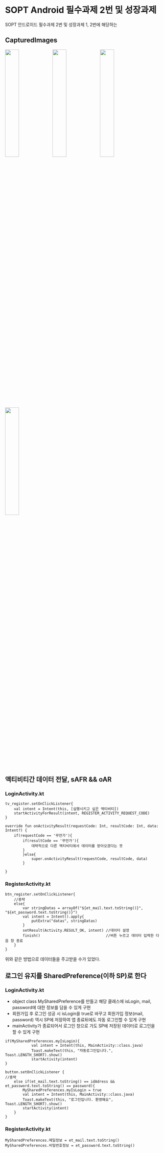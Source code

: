 # SOPT Android 필수과제 2번 및 성장과제
SOPT 안드로이드 필수과제 2번 및 성장과제 1, 2번에 해당하는 

## CapturedImages
<img src="https://user-images.githubusercontent.com/54518925/79833490-68ab6080-83e6-11ea-90c1-3e38352afde2.png" width="30%"></img>
<img src="https://user-images.githubusercontent.com/54518925/79833712-cfc91500-83e6-11ea-9a39-65fe7721f58c.png" width="30%"></img>
<img src="https://user-images.githubusercontent.com/54518925/79833600-9ee8e000-83e6-11ea-9491-fbcdf74a9729.png" width="30%"></img>
<img src="https://user-images.githubusercontent.com/54518925/79833632-b0ca8300-83e6-11ea-845c-8c2a4444eef0.png" width="30%"></img>

## 액티비티간 데이터 전달, sAFR && oAR
### LoginActivity.kt
```
tv_register.setOnClickListener{
    val intent = Intent(this, [실행시키고 싶은 액티비티])
    startActivityForResult(intent, REGISTER_ACTIVITY_REQUEST_CODE)
}
```
```
override fun onActivityResult(requestCode: Int, resultCode: Int, data: Intent?) {
    if(requestCode == '무언가'){
        if(resultCode == '무언가'){
            대략적으로 다른 액티비티에서 데이터를 받아오겠다는 뜻
        }
        }else{
            super.onActivityResult(requestCode, resultCode, data)
        }

}
```

### RegisterActivity.kt
```
btn_register.setOnClickListener{
    //중략
    else{
        var stringDatas = arrayOf("${et_mail.text.toString()}", "${et_password.text.toString()}")
        val intent = Intent().apply{
            putExtra("datas", stringDatas)
        }
        setResult(Activity.RESULT_OK, intent) //데이터 설정
        finish()                              //버튼 누르고 데이터 입력한 다음 창 종료
    }
}
```

위와 같은 방법으로 데이터들을 주고받을 수가 있었다.

## 로그인 유지를 SharedPreference(이하 SP)로 한다
### LoginActivity.kt
+ object class MySharedPreference를 만들고 해당 클래스에 isLogin, mail, password에 대한 정보를 담을 수 있게 구현
+ 회원가입 후 로그인 성공 시 isLogin을 true로 바꾸고 회원가입 정보(mail, password) 역시 SP에 저장하여 앱 종료뒤에도 자동 로그인할 수 있게 구현
+ mainActivity가 종료되어서 로그인 창으로 가도 SP에 저장된 데이터로 로그인을 할 수 있게 구현

```
if(MySharedPreferences.myIsLogin){
            val intent = Intent(this, MainActivity::class.java)
            Toast.makeText(this, "자동로그인입니다.", Toast.LENGTH_SHORT).show()
            startActivity(intent)
}
```
```
button.setOnClickListener {
//중략
	else if(et_mail.text.toString() == idAdress && et_password.text.toString() == password){
		MySharedPreferences.myIsLogin = true
		val intent = Intent(this, MainActivity::class.java)
		Toast.makeText(this, "로그인입니다. 환영해요", Toast.LENGTH_SHORT).show()
		startActivity(intent)
	}
}
```

### RegisterActivity.kt
```
MySharedPreferences.메일정보 = et_mail.text.toString()
MySharedPreferences.비밀번호정보 = et_password.text.toString()
```
